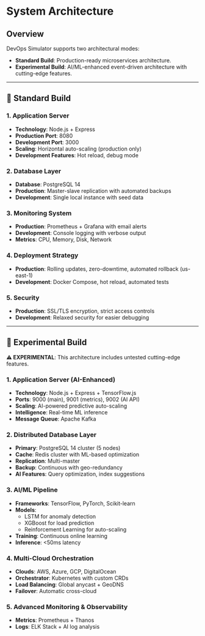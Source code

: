 # System Architecture

## Overview
DevOps Simulator supports two architectural modes:
- **Standard Build**: Production-ready microservices architecture.
- **Experimental Build**: AI/ML-enhanced event-driven architecture with cutting-edge features.

---

## 🧱 Standard Build

### 1. Application Server
- **Technology**: Node.js + Express
- **Production Port**: 8080
- **Development Port**: 3000
- **Scaling**: Horizontal auto-scaling (production only)
- **Development Features**: Hot reload, debug mode

### 2. Database Layer
- **Database**: PostgreSQL 14
- **Production**: Master-slave replication with automated backups
- **Development**: Single local instance with seed data

### 3. Monitoring System
- **Production**: Prometheus + Grafana with email alerts
- **Development**: Console logging with verbose output
- **Metrics**: CPU, Memory, Disk, Network

### 4. Deployment Strategy
- **Production**: Rolling updates, zero-downtime, automated rollback (us-east-1)
- **Development**: Docker Compose, hot reload, automated tests

### 5. Security
- **Production**: SSL/TLS encryption, strict access controls
- **Development**: Relaxed security for easier debugging

---

## 🚀 Experimental Build

**⚠️ EXPERIMENTAL**: This architecture includes untested cutting-edge features.

### 1. Application Server (AI-Enhanced)
- **Technology**: Node.js + Express + TensorFlow.js
- **Ports**: 9000 (main), 9001 (metrics), 9002 (AI API)
- **Scaling**: AI-powered predictive auto-scaling
- **Intelligence**: Real-time ML inference
- **Message Queue**: Apache Kafka

### 2. Distributed Database Layer
- **Primary**: PostgreSQL 14 cluster (5 nodes)
- **Cache**: Redis cluster with ML-based optimization
- **Replication**: Multi-master
- **Backup**: Continuous with geo-redundancy
- **AI Features**: Query optimization, index suggestions

### 3. AI/ML Pipeline
- **Frameworks**: TensorFlow, PyTorch, Scikit-learn
- **Models**:
  - LSTM for anomaly detection
  - XGBoost for load prediction
  - Reinforcement Learning for auto-scaling
- **Training**: Continuous online learning
- **Inference**: <50ms latency

### 4. Multi-Cloud Orchestration
- **Clouds**: AWS, Azure, GCP, DigitalOcean
- **Orchestrator**: Kubernetes with custom CRDs
- **Load Balancing**: Global anycast + GeoDNS
- **Failover**: Automatic cross-cloud

### 5. Advanced Monitoring & Observability
- **Metrics**: Prometheus + Thanos
- **Logs**: ELK Stack + AI log analysis
